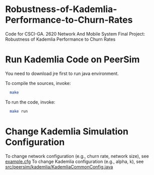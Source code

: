 # Robustness-of-Kademlia-Performance-to-Churn-Rates
Code for CSCI-GA. 2620 Network And Mobile System Final Project: Robustness of Kademlia Performance to Churn Rates 
# Run Kademlia Code on PeerSim
You need to download jre first to run java environment.

To compile the sources, invoke:
```sh
  make
```
To run the code, invoke:
```sh
  make run
```
# Change Kademlia Simulation Configuration
To change network configuration (e.g., churn rate, network size), see [example.cfg](https://github.com/keruwang/Robustness-of-Kademlia-Performance-to-Churn-Rates/blob/2245c2f45ad45614faf0df88df615ca737208813/example.cfg)
To change Kademlia configuration (e.g., alpha, k), see [src/peersim/kademlia/KademliaCommonConfig.java](https://github.com/keruwang/Robustness-of-Kademlia-Performance-to-Churn-Rates/blob/2245c2f45ad45614faf0df88df615ca737208813/src/peersim/kademlia/KademliaCommonConfig.java)
